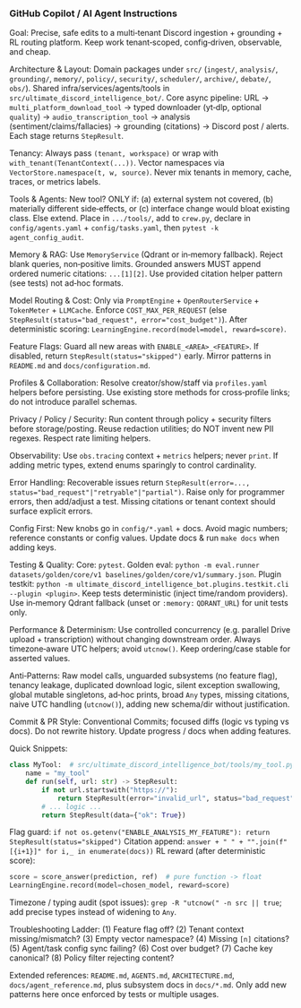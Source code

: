 ### GitHub Copilot / AI Agent Instructions

Goal: Precise, safe edits to a multi‑tenant Discord ingestion + grounding + RL routing platform. Keep work tenant‑scoped, config‑driven, observable, and cheap.

Architecture & Layout: Domain packages under `src/` (`ingest/`, `analysis/`, `grounding/`, `memory/`, `policy/`, `security/`, `scheduler/`, `archive/`, `debate/`, `obs/`). Shared infra/services/agents/tools in `src/ultimate_discord_intelligence_bot/`. Core async pipeline: URL -> `multi_platform_download_tool` -> typed downloader (yt‑dlp, optional `quality`) -> `audio_transcription_tool` -> analysis (sentiment/claims/fallacies) -> grounding (citations) -> Discord post / alerts. Each stage returns `StepResult`.

Tenancy: Always pass `(tenant, workspace)` or wrap with `with_tenant(TenantContext(...))`. Vector namespaces via `VectorStore.namespace(t, w, source)`. Never mix tenants in memory, cache, traces, or metrics labels.

Tools & Agents: New tool? ONLY if: (a) external system not covered, (b) materially different side‑effects, or (c) interface change would bloat existing class. Else extend. Place in `.../tools/`, add to `crew.py`, declare in `config/agents.yaml` + `config/tasks.yaml`, then `pytest -k agent_config_audit`.

Memory & RAG: Use `MemoryService` (Qdrant or in‑memory fallback). Reject blank queries, non‑positive limits. Grounded answers MUST append ordered numeric citations: `...[1][2]`. Use provided citation helper pattern (see tests) not ad‑hoc formats.

Model Routing & Cost: Only via `PromptEngine` + `OpenRouterService` + `TokenMeter` + `LLMCache`. Enforce `COST_MAX_PER_REQUEST` (else `StepResult(status="bad_request", error="cost_budget")`). After deterministic scoring: `LearningEngine.record(model=model, reward=score)`.

Feature Flags: Guard all new areas with `ENABLE_<AREA>_<FEATURE>`. If disabled, return `StepResult(status="skipped")` early. Mirror patterns in `README.md` and `docs/configuration.md`.

Profiles & Collaboration: Resolve creator/show/staff via `profiles.yaml` helpers before persisting. Use existing store methods for cross‑profile links; do not introduce parallel schemas.

Privacy / Policy / Security: Run content through policy + security filters before storage/posting. Reuse redaction utilities; do NOT invent new PII regexes. Respect rate limiting helpers.

Observability: Use `obs.tracing` context + `metrics` helpers; never `print`. If adding metric types, extend enums sparingly to control cardinality.

Error Handling: Recoverable issues return `StepResult(error=..., status="bad_request"|"retryable"|"partial")`. Raise only for programmer errors, then add/adjust a test. Missing citations or tenant context should surface explicit errors.

Config First: New knobs go in `config/*.yaml` + docs. Avoid magic numbers; reference constants or config values. Update docs & run `make docs` when adding keys.

Testing & Quality: Core: `pytest`. Golden eval: `python -m eval.runner datasets/golden/core/v1 baselines/golden/core/v1/summary.json`. Plugin testkit: `python -m ultimate_discord_intelligence_bot.plugins.testkit.cli --plugin <plugin>`. Keep tests deterministic (inject time/random providers). Use in‑memory Qdrant fallback (unset or `:memory:` `QDRANT_URL`) for unit tests only.

Performance & Determinism: Use controlled concurrency (e.g. parallel Drive upload + transcription) without changing downstream order. Always timezone‑aware UTC helpers; avoid `utcnow()`. Keep ordering/case stable for asserted values.

Anti‑Patterns: Raw model calls, unguarded subsystems (no feature flag), tenancy leakage, duplicated download logic, silent exception swallowing, global mutable singletons, ad‑hoc prints, broad `Any` types, missing citations, naive UTC handling (`utcnow()`), adding new schema/dir without justification.

Commit & PR Style: Conventional Commits; focused diffs (logic vs typing vs docs). Do not rewrite history. Update progress / docs when adding features.

Quick Snippets:
```python
class MyTool:  # src/ultimate_discord_intelligence_bot/tools/my_tool.py
    name = "my_tool"
    def run(self, url: str) -> StepResult:
        if not url.startswith("https://"):
            return StepResult(error="invalid_url", status="bad_request")
        # ... logic ...
        return StepResult(data={"ok": True})
```
Flag guard: `if not os.getenv("ENABLE_ANALYSIS_MY_FEATURE"): return StepResult(status="skipped")`
Citation append: `answer + " " + "".join(f"[{i+1}]" for i,_ in enumerate(docs))`
RL reward (after deterministic score):
```python
score = score_answer(prediction, ref)  # pure function -> float
LearningEngine.record(model=chosen_model, reward=score)
```
Timezone / typing audit (spot issues): `grep -R "utcnow(" -n src || true`; add precise types instead of widening to `Any`.

Troubleshooting Ladder: (1) Feature flag off? (2) Tenant context missing/mismatch? (3) Empty vector namespace? (4) Missing `[n]` citations? (5) Agent/task config sync failing? (6) Cost over budget? (7) Cache key canonical? (8) Policy filter rejecting content?

Extended references: `README.md`, `AGENTS.md`, `ARCHITECTURE.md`, `docs/agent_reference.md`, plus subsystem docs in `docs/*.md`. Only add new patterns here once enforced by tests or multiple usages.